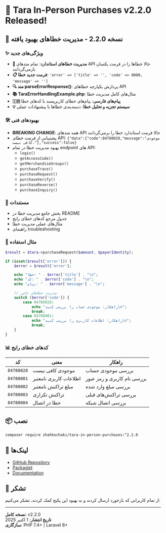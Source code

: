 # 🎉 Tara In-Person Purchases v2.2.0 Released!

## 🚀 نسخه 2.2.0 - مدیریت خطاهای بهبود یافته

### ✨ ویژگی‌های جدید

- **🔧 مدیریت خطاهای استاندارد**: تمام متدهای API حالا خطاها را در فرمت یکسان بازمی‌گردانند
- **📋 فرمت جدید خطا**: `'error' => ['title' => '', 'code' => 0000, 'message' => '']`
- **🔍 متد parseErrorResponse()**: پردازش یکپارچه خطاهای API
- **📚 TaraErrorHandlingExample.php**: مثال‌های کامل مدیریت خطا
- **🇮🇷 پیام‌های فارسی**: پیام‌های خطای کاربرپسند با کدهای خطا
- **💡 سیستم تجزیه و تحلیل خطا**: دسته‌بندی خطاها با پیشنهادات عملی

### 🛠️ بهبودهای فنی

- **BREAKING CHANGE**: همه متدهای API حالا فرمت استاندارد خطا را برمی‌گردانند
- پشتیبانی از فرمت خطای API: `{"data":{"code":84780028,"message":"موجودی کافی نیست."},"success":false}`
- بهبود مدیریت خطا در تمام endpoint های API:
  - `login()`
  - `getAccessCode()`
  - `getMerchandiseGroups()`
  - `purchaseTrace()`
  - `purchaseRequest()`
  - `purchaseVerify()`
  - `purchaseReverse()`
  - `purchaseInquiry()`

### 📖 مستندات

- بخش جامع مدیریت خطا در README
- جدول مرجع کدهای خطای رایج
- مثال‌های عملی مدیریت خطا
- راهنمای troubleshooting

### 🎯 مثال استفاده

```php
$result = $tara->purchaseRequest($amount, $payerIdentity);

if (isset($result['error'])) {
    $error = $result['error'];

    echo "خطا: " . $error['title'] . "\n";
    echo "کد: " . $error['code'] . "\n";
    echo "پیام: " . $error['message'] . "\n";

    // مدیریت خطاهای خاص
    switch ($error['code']) {
        case 84780028:
            echo "راهکار: موجودی حساب را بررسی کنید\n";
            break;
        case 84780001:
            echo "راهکار: اطلاعات کاربری را بررسی کنید\n";
            break;
    }
}
```

### 📊 کدهای خطای رایج

| کد         | معنی                   | راهکار                      |
| ---------- | ---------------------- | --------------------------- |
| `84780028` | موجودی کافی نیست       | بررسی موجودی حساب           |
| `84780001` | اطلاعات کاربری نامعتبر | بررسی نام کاربری و رمز عبور |
| `84780002` | مبلغ تراکنش نامعتبر    | بررسی مبلغ وارد شده         |
| `84780003` | تراکنش تکراری          | بررسی تراکنش‌های قبلی       |
| `84780004` | خطا در اتصال           | بررسی اتصال شبکه            |

## 📦 نصب

```bash
composer require shahkochaki/tara-in-person-purchases:^2.2.0
```

## 🔗 لینک‌ها

- [GitHub Repository](https://github.com/shahkochaki/tara-in-person-purchases)
- [Packagist](https://packagist.org/packages/shahkochaki/tara-in-person-purchases)
- [Documentation](https://github.com/shahkochaki/tara-in-person-purchases#readme)

## 🙏 تشکر

از تمام کاربرانی که بازخورد ارسال کردند و به بهبود این پکیج کمک کردند، تشکر می‌کنیم.

---

**نسخه کامل**: v2.2.0  
**تاریخ انتشار**: 1 اکتبر 2025  
**سازگاری**: PHP 7.4+ | Laravel 8+
